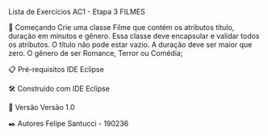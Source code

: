 Lista de Exercícios AC1 - Etapa 3
FILMES

🚀 Começando
Crie uma classe Filme que contém os atributos título, duração em minutos e gênero. Essa classe deve encapsular e validar todos os atributos.
O título não pode estar vazio.
A duração deve ser maior que zero.
O gênero de ser Romance, Terror ou Comédia;

📋 Pré-requisitos
IDE Eclipse

🛠️ Construído com
IDE Eclipse

📌 Versão
Versão 1.0

✒️ Autores
Felipe Santucci - 190236
